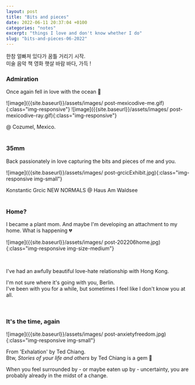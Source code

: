 ```yaml
---
layout: post
title: "Bits and pieces"
date: 2022-06-11 20:37:04 +0100
categories: "notes"
excerpt: "things I love and don't know whether I do"
slug: "bits-and-pieces-06-2022"
---
```


한참 얼빠져 있다가 꿈틀 거리기 시작. <br>
미술 음악 책 영화 햇살 바람 바다, 가득 !

### Admiration
Once again fell in love with the ocean 💙

![image]({{site.baseurl}}/assets/images/
post-mexicodive-me.gif){:class="img-responsive"}
![image]({{site.baseurl}}/assets/images/
post-mexicodive-ray.gif){:class="img-responsive"}
<figcaption>@ Cozumel, Mexico.</figcaption>

<br>

### 35mm 
Back passionately in love capturing the bits and pieces of me and you.

![image]({{site.baseurl}}/assets/images/
post-grcicExhibit.jpg){:class="img-responsive img-small"}
<figcaption>Konstantic Grcic NEW NORMALS @ Haus Am Waldsee</figcaption>

<br>

### Home?
I became a plant mom. And maybe I'm developing an attachment to my home. What is happening 💔

![image]({{site.baseurl}}/assets/images/
post-202206home.jpg){:class="img-responsive img-size-medium"}

<br>

I've had an awfully beautiful love-hate relationship with Hong Kong.

I'm not sure where it's going with you, Berlin. <br> I've been with you for a while, but sometimes I feel like I don't know you at all.  

<br>

### It's the time, again
![image]({{site.baseurl}}/assets/images/
post-anxietyfreedom.jpg){:class="img-responsive img-small"}
<figcaption>From 'Exhalation' by Ted Chiang. <br> Btw, <i>Stories of your life and others</i> by Ted Chiang is a gem 💎 </figcaption>

When you feel surrounded by - or maybe eaten up by - uncertainty, you are probably already in the midst of a change.